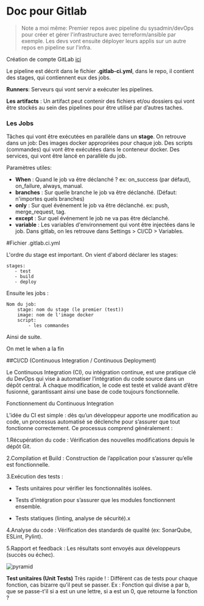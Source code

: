 # Doc pour Gitlab

>Note a moi même: Premier repos avec pipeline du sysadmin/devOps pour créer et gérer l'infrastructure avec terreform/ansible par exemple. Les devs vont ensuite déployer leurs applis sur un autre repos en pipeline sur l'infra. 

Création de compte GitLab [ici](https://gitlab.com/users/sign_in)

Le pipeline est décrit dans le fichier **.gitlab-ci.yml**, dans le repo, il contient des stages, qui contiennent eux des jobs. 

**Runners**: Serveurs qui vont servir a exécuter les pipelines.

**Les artifacts** :
Un artifact peut contenir des fichiers et/ou dossiers qui vont être stockés au sein des pipelines pour être utilisé par d’autres taches.

### Les Jobs 
 Tâches qui vont être exécutées en parallèle dans un **stage**.
On retrouve dans un job: 
Des images docker appropriées pour chaque job.
Des scripts (commandes) qui vont être exécutées dans le conteneur docker.
Des services, qui vont être lancé en parallèle du job.

Paramètres utiles:
 
 * **When** : Quand le job va être déclanché ? ex: on_success (par défaut), on_failure, always, manual. 
 * **branches** : Sur quelle branche le job va être déclanché. (Défaut: n'importes quels branches)
 * **only** : Sur quel événement le job va être déclanché. ex: push, merge_request, tag.
 * **except** : Sur quel événement le job ne va pas être déclanché.
 * **variable** : Les variables d'environnement qui vont être injectées dans le job. Dans gitlab, on les retrouve dans Settings > CI/CD > Variables.  


#Fichier .gitlab.ci.yml

L'ordre du stage est important. 
On vient d'abord déclarer les stages: 

	stages:
	   - test
	   - build
	   - deploy
 
Ensuite les jobs :

	Nom du job:
	    stage: nom du stage (le premier (test))
	    image: nom de l'image docker
		script: 
			- les commandes

Ainsi de suite.

On met le when a la fin 


##CI/CD (Continuous Integration / Continuous Deployment)   

 

Le Continuous Integration (CI), ou intégration continue, est une pratique clé du DevOps qui vise à automatiser l’intégration du code source dans un dépôt central. À chaque modification, le code est testé et validé avant d’être fusionné, garantissant ainsi une base de code toujours fonctionnelle. 

 

Fonctionnement du Continuous Integration 

L’idée du CI est simple : dès qu’un développeur apporte une modification au code, un processus automatisé se déclenche pour s’assurer que tout fonctionne correctement. Ce processus comprend généralement : 

1.Récupération du code : Vérification des nouvelles modifications depuis le dépôt Git. 

2.Compilation et Build : Construction de l’application pour s’assurer qu’elle est fonctionnelle. 

3.Exécution des tests : 

- Tests unitaires pour vérifier les fonctionnalités isolées. 

- Tests d’intégration pour s’assurer que les modules fonctionnent ensemble. 

- Tests statiques (linting, analyse de sécurité).x 

4.Analyse du code : Vérification des standards de qualité (ex: SonarQube, ESLint, Pylint). 

5.Rapport et feedback : Les résultats sont envoyés aux développeurs (succès ou échec). 

![pyramid](/home/rat/images/pyramid1.jpg)

 **Test unitaires (Unit Tests)** Très rapide ! : Différent cas de tests pour chaque fonction, cas bizarre qu’il peut se passer. Ex : Fonction qui divise a par b, que se passe-t'il si a est un une lettre, si a est un 0, que retourne la fonction ?
